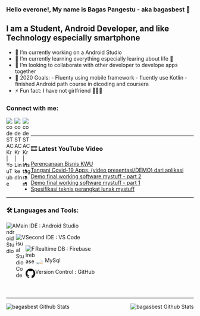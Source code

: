 ### Hello everone!, My name is Bagas Pangestu - aka bagasbest 👋

## I am a Student, Android Developer, and like Technology especially smartphone 
- 🔭 I’m currently working on a Android Studio
- 🌱 I’m currently learning everything especially learing about life 🤣
- 👯 I’m looking to collaborate with other developer to develope apps together
- 🥅 2020 Goals: - Fluenty using mobile framework
                 - fluently use Kotlin
                 - finished Android path course in dicoding and coursera
- ⚡ Fun fact: I have not girlfriend 🤣🤣🤣

### Connect with me:

<!-- [<img align="left" alt="codeSTACKr.com" width="22px" src="https://developer.android.com/studio" />][website] -->
[<img align="left" alt="codeSTACKr | YouTube" width="22px" src="https://cdn.jsdelivr.net/npm/simple-icons@v3/icons/youtube.svg" />][youtube]
<!-- [<img align="left" alt="codeSTACKr | Twitter" width="22px" src="https://cdn.jsdelivr.net/npm/simple-icons@v3/icons/twitter.svg" />][twitter] -->
[<img align="left" alt="codeSTACKr | LinkedIn" width="22px" src="https://cdn.jsdelivr.net/npm/simple-icons@v3/icons/linkedin.svg" />][linkedin]
[<img align="left" alt="codeSTACKr | Instagram" width="22px" src="https://cdn.jsdelivr.net/npm/simple-icons@v3/icons/instagram.svg" />][instagram]

<br />
<br />

---

### 🎞️ Latest YouTube Video
<!-- YOUTUBE:START -->
- [Perencanaan Bisnis KWU](https://www.youtube.com/watch?v=_a_TAKKWVRQ)
- [Tangani Covid-19 Apps, (video presentasi/DEMO) dari aplikasi](https://www.youtube.com/watch?v=gmILwnusBnk)
- [Demo final working software mystuff - part 2](https://www.youtube.com/watch?v=L_icDXN0th4)
- [Demo final working software mystuff - part 1](https://www.youtube.com/watch?v=LT_Bgdzwy3o)
- [Spesifikasi teknis perangkat lunak mystuff](https://www.youtube.com/watch?v=dbBvpBmgrFE)
<!-- YOUTUBE:END -->

---

### 🛠️ Languages and Tools:


<img align="left" alt="Android Studio" width="26px" src="https://upload.wikimedia.org/wikipedia/commons/thumb/3/34/Android_Studio_icon.svg/1200px-Android_Studio_icon.svg.png" /> Main IDE : Android Studio

<img align="left" alt="Visual Studio Code" width="26px" src="https://www.pngkit.com/png/full/214-2146480_visual-studio-code-logo-png-transparent-visual-studio.png" /> Second IDE : VS Code



<!-- [<img align="left" alt="HTML5" width="26px" src="https://raw.githubusercontent.com/github/explore/80688e429a7d4ef2fca1e82350fe8e3517d3494d/topics/html/html.png" />][webdevplaylist]
[<img align="left" alt="CSS3" width="26px" src="https://raw.githubusercontent.com/github/explore/80688e429a7d4ef2fca1e82350fe8e3517d3494d/topics/css/css.png" />][cssplaylist]
[<img align="left" alt="Sass" width="26px" src="https://raw.githubusercontent.com/github/explore/80688e429a7d4ef2fca1e82350fe8e3517d3494d/topics/sass/sass.png" />][cssplaylist]
[<img align="left" alt="JavaScript" width="26px" src="https://raw.githubusercontent.com/github/explore/80688e429a7d4ef2fca1e82350fe8e3517d3494d/topics/javascript/javascript.png" />][jsplaylist]
[<img align="left" alt="React" width="26px" src="https://raw.githubusercontent.com/github/explore/80688e429a7d4ef2fca1e82350fe8e3517d3494d/topics/react/react.png" />][reactplaylist]
[<img align="left" alt="Gatsby" width="26px" src="https://raw.githubusercontent.com/github/explore/e94815998e4e0713912fed477a1f346ec04c3da2/topics/gatsby/gatsby.png" />][webdevplaylist]
[<img align="left" alt="GraphQL" width="26px" src="https://raw.githubusercontent.com/github/explore/80688e429a7d4ef2fca1e82350fe8e3517d3494d/topics/graphql/graphql.png" />][webdevplaylist]
[<img align="left" alt="Node.js" width="26px" src="https://raw.githubusercontent.com/github/explore/80688e429a7d4ef2fca1e82350fe8e3517d3494d/topics/nodejs/nodejs.png" />][webdevplaylist]
[<img align="left" alt="Deno" width="26px" src="https://raw.githubusercontent.com/github/explore/361e2821e2dea67711cde99c9c40ed357061cf27/topics/deno/deno.png" />][webdevplaylist]
<!-- [<img align="left" alt="SQL" width="26px" src="https://raw.githubusercontent.com/github/explore/80688e429a7d4ef2fca1e82350fe8e3517d3494d/topics/sql/sql.png" />][webdevplaylist] -->

<img align="left" alt="Firebase" width="26px" src="https://cdn4.iconfinder.com/data/icons/google-i-o-2016/512/google_firebase-2-512.png" /> Realtime DB : Firebase

<img align="left" alt="MySQL" width="26px" src="https://raw.githubusercontent.com/github/explore/80688e429a7d4ef2fca1e82350fe8e3517d3494d/topics/mysql/mysql.png" /> MySql
<!-- [<img align="left" alt="MongoDB" width="26px" src="https://raw.githubusercontent.com/github/explore/80688e429a7d4ef2fca1e82350fe8e3517d3494d/topics/mongodb/mongodb.png" />][webdevplaylist] -->
<!-- [<img align="left" alt="Git" width="26px" src="https://raw.githubusercontent.com/github/explore/80688e429a7d4ef2fca1e82350fe8e3517d3494d/topics/git/git.png" />][webdevplaylist] -->
<img align="left" alt="GitHub" width="26px" src="https://raw.githubusercontent.com/github/explore/78df643247d429f6cc873026c0622819ad797942/topics/github/github.png" /> Version Control : GitHub
<!-- [<img align="left" alt="HTML5" width="26px" src="https://raw.githubusercontent.com/github/explore/80688e429a7d4ef2fca1e82350fe8e3517d3494d/topics/terminal/terminal.png" />][webdevplaylist] -->

<br />
<br />

---
<img align="left" alt="bagasbest Github Stats" src="https://github-readme-stats.vercel.app/api?username=bagasbest&show_icons=true&hide_border=true&theme=dracula" />



<img align="right" alt="bagasbest Github Stats" src="https://github-readme-stats.vercel.app/api/top-langs/?username=bagasbest&theme=dracula" />

[website]: https://codeSTACKr.com
[twitter]: https://twitter.com/codeSTACKr
[youtube]: https://www.youtube.com/channel/UCca9AHBP2bWJY6huzGEUt_g?view_as=subscriber
[instagram]: https://www.instagram.com/bagas_best/
[linkedin]: https://www.linkedin.com/in/bagas-pangestu/
[webdevplaylist]: https://www.youtube.com/playlist?list=PLkwxH9e_vrAJ0WbEsFA9W3I1W-g_BTsbt
[jsplaylist]: https://www.youtube.com/playlist?list=PLkwxH9e_vrALRJKu7wfXby3MKeflhTu6B
[cssplaylist]: https://www.youtube.com/playlist?list=PLkwxH9e_vrALSdvZuEh6gqQdmDoDIoqz4
[reactplaylist]: https://www.youtube.com/playlist?list=PLkwxH9e_vrAK4TdffpxKY3QGyHCpxFcQ0